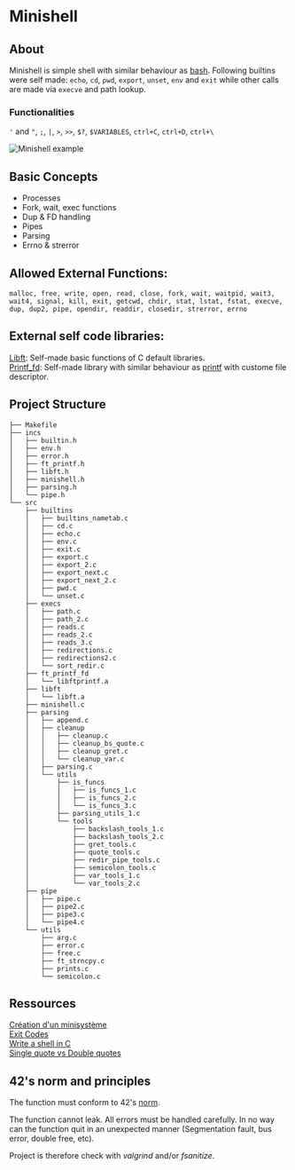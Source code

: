# Minishell

## About
Minishell is simple shell with similar behaviour as [bash](https://www.gnu.org/software/bash/).
Following builtins were self made: `echo`, `cd`, `pwd`, `export`, `unset`, `env` and `exit` while other calls are made via `execve` and path lookup.

### Functionalities
`'` and `"`, `;`, `|`, `>`, `>>`, `$?`, `$VARIABLES`, `ctrl+C`, `ctrl+D`, `ctrl+\`  
  
![Minishell example](https://github.com/backslash-zero/minishell/blob/master/Capture%20d%E2%80%99e%CC%81cran%202020-09-27%20a%CC%80%2016.07.47.png)  
  
## Basic Concepts
- Processes
- Fork, wait, exec functions
- Dup & FD handling
- Pipes
- Parsing
- Errno & strerror

## Allowed External Functions:
```
malloc, free, write, open, read, close, fork, wait, waitpid, wait3, wait4, signal, kill, exit, getcwd, chdir, stat, lstat, fstat, execve, dup, dup2, pipe, opendir, readdir, closedir, strerror, errno
```

## External self code libraries:
[Libft](https://github.com/backslash-zero/42/tree/master/Libft): Self-made basic functions of C default libraries.  
[Printf_fd](https://github.com/backslash-zero/printf_fd): Self-made library with similar behaviour as [printf](http://www.cplusplus.com/reference/cstdio/printf/) with custome file descriptor.


## Project Structure
````
├── Makefile
├── incs
│   ├── builtin.h
│   ├── env.h
│   ├── error.h
│   ├── ft_printf.h
│   ├── libft.h
│   ├── minishell.h
│   ├── parsing.h
│   └── pipe.h
└── src
    ├── builtins
    │   ├── builtins_nametab.c
    │   ├── cd.c
    │   ├── echo.c
    │   ├── env.c
    │   ├── exit.c
    │   ├── export.c
    │   ├── export_2.c
    │   ├── export_next.c
    │   ├── export_next_2.c
    │   ├── pwd.c
    │   └── unset.c
    ├── execs
    │   ├── path.c
    │   ├── path_2.c
    │   ├── reads.c
    │   ├── reads_2.c
    │   ├── reads_3.c
    │   ├── redirections.c
    │   ├── redirections2.c
    │   └── sort_redir.c
    ├── ft_printf_fd
    │   └── libftprintf.a
    ├── libft
    │   └── libft.a
    ├── minishell.c
    ├── parsing
    │   ├── append.c
    │   ├── cleanup
    │   │   ├── cleanup.c
    │   │   ├── cleanup_bs_quote.c
    │   │   ├── cleanup_gret.c
    │   │   └── cleanup_var.c
    │   ├── parsing.c
    │   └── utils
    │       ├── is_funcs
    │       │   ├── is_funcs_1.c
    │       │   ├── is_funcs_2.c
    │       │   └── is_funcs_3.c
    │       ├── parsing_utils_1.c
    │       └── tools
    │           ├── backslash_tools_1.c
    │           ├── backslash_tools_2.c
    │           ├── gret_tools.c
    │           ├── quote_tools.c
    │           ├── redir_pipe_tools.c
    │           ├── semicolon_tools.c
    │           ├── var_tools_1.c
    │           └── var_tools_2.c
    ├── pipe
    │   ├── pipe.c
    │   ├── pipe2.c
    │   ├── pipe3.c
    │   └── pipe4.c
    └── utils
        ├── arg.c
        ├── error.c
        ├── free.c
        ├── ft_strncpy.c
        ├── prints.c
        └── semicolon.c
````

## Ressources 
[Création d'un minisystème](https://chrtophe.developpez.com/tutoriels/minisysteme/#L11)   
[Exit Codes](https://tldp.org/LDP/abs/html/exitcodes.html)  
[Write a shell in C](https://brennan.io/2015/01/16/write-a-shell-in-c/)  
[Single quote vs Double quotes](https://stackoverflow.com/questions/6697753/difference-between-single-and-double-quotes-in-bash) 

## 42's norm and principles

The function must conform to 42's [norm](https://cdn.intra.42.fr/pdf/pdf/960/norme.en.pdf).

The function cannot leak. All errors must be handled carefully. In no way can the function quit in an unexpected manner (Segmentation fault, bus error, double free, etc).

Project is therefore check with _valgrind_ and/or _fsanitize_.